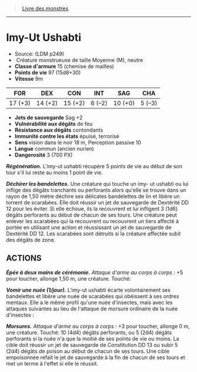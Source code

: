 ﻿> [Livre des monstres](tome_of_beasts.md)

---

# Imy-Ut Ushabti

- Source: (LDM p249)
-  Créature monstrueuse de taille Moyenne (M), neutre
- **Classe d'armure** 15 (chemise de mailles)
- **Points de vie** 97 (15d8+30)
- **Vitesse** 9m

|FOR|DEX|CON|INT|SAG|CHA|
|---|---|---|---|---|---|
|17 (+3)|14 (+2)|15 (+2)|6 (–2)|10 (+0)|5 (–3)|

- **Jets de sauvegarde** Sag +2
- **Vulnérabilité aux dégâts** de feu
- **Résistance aux dégâts** contondants
- **Immunité contre les états** épuisé, terrorisé
- **Sens** vision dans le noir 18 m, Perception passive 10
- **Langue** commun (ancien nurien)
- **Dangerosité** 3 (700 PX)

**_Régénération._** L'imy-ut ushabti récupère 5 points de vie au début de son tour s'il lui reste au moins 1 point de vie.

**_Déchirer les bandelettes._** Une créature qui touche un imy- ut ushabti ou lui inflige des dégâts tranchants ou perforants alors qu'elle se trouve dans un rayon de 1,50 mètre déchire ses délicates bandelettes de lin et libère un torrent de scarabées. Elle doit réussir un jet de sauvegarde de Dextérité DD 12 pour les éviter. Si elle échoue, ils la recouvrent et lui infligent 3 (1d6) dégâts perforants au début de chacun de ses tours. Une créature peut enlever les scarabées qui la recouvrent ou recouvrent un tiers affecté à portée en utilisant une action et réussissant un jet de sauvegarde de Dextérité DD 12. Les scarabées sont détruits si la créature affectée subit des dégâts de zone.

## ACTIONS

**_Épée à deux mains de cérémonie._** _Attaque d'arme au corps à corps :_ +5 pour toucher, allonge 1,50 m, une créature. Touché:

**_Vomir une nuée (1/jour)._** L'imy-ut ushabti écarte volontairement ses bandelettes et libère une nuée de scarabées qui obéissent à ses ordres mentaux. Elle a le même profil qu'une nuée d'insectes, mais avec les attaques suivantes au lieu de l'attaque de morsure ordinaire de la nuée d'insectes :

**_Morsures._** _Attaque d'arme au corps à corps :_ +3 pour toucher, allonge 0 m, une créature. Touché: 10 (4d4) dégâts perforants, ou 5 (2d4) dégâts perforants si la nuée n'a que la moitié de ses points de vie ou moins. La cible doit réussir un jet de sauvegarde de Constitution DD 13 ou subir 5 (2d4) dégâts de poison au début de chacun de ses tours. Une cible empoisonnée refait le jet de sauvegarde à la fin de chacun de ses tours et met un terme à l'effet si elle le réussit.

